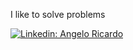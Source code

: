 I like to solve problems <br>

[![Linkedin: Angelo Ricardo](https://img.shields.io/badge/-AngeloRicardo-blue?style=flat-square&logo=Linkedin&logoColor=white&link=https://www.linkedin.com/in/angeloricardoweb/)](https://www.linkedin.com/in/angelo-ricardo-8583881a1/)

